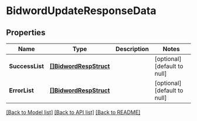 # BidwordUpdateResponseData

## Properties
Name | Type | Description | Notes
------------ | ------------- | ------------- | -------------
**SuccessList** | [**[]BidwordRespStruct**](bidword_resp_struct.md) |  | [optional] [default to null]
**ErrorList** | [**[]BidwordRespStruct**](bidword_resp_struct.md) |  | [optional] [default to null]

[[Back to Model list]](../README.md#documentation-for-models) [[Back to API list]](../README.md#documentation-for-api-endpoints) [[Back to README]](../README.md)


